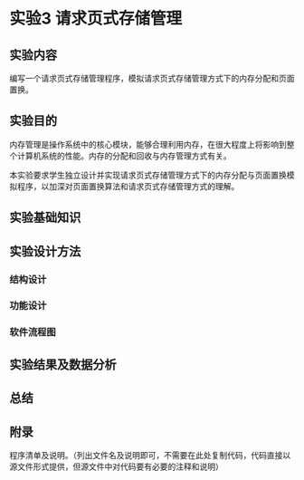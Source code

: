 # 实验3 请求页式存储管理

## 实验内容

编写一个请求页式存储管理程序，模拟请求页式存储管理方式下的内存分配和页面置换。

## 实验目的

内存管理是操作系统中的核心模块，能够合理利用内存，在很大程度上将影响到整个计算机系统的性能。内存的分配和回收与内存管理方式有关。

本实验要求学生独立设计并实现请求页式存储管理方式下的内存分配与页面置换模拟程序，以加深对页面置换算法和请求页式存储管理方式的理解。

## 实验基础知识

## 实验设计方法

### 结构设计

### 功能设计

### 软件流程图

## 实验结果及数据分析

## 总结

## 附录

程序清单及说明。（列出文件名及说明即可，不需要在此处复制代码，代码直接以源文件形式提供，但源文件中对代码要有必要的注释和说明）
